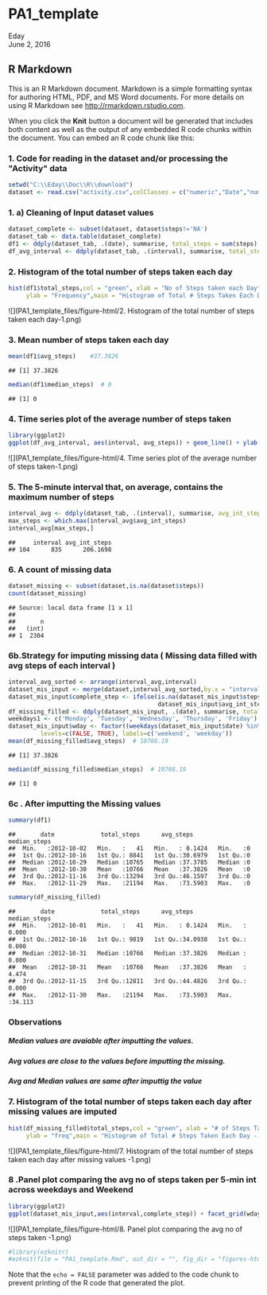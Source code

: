 # PA1_template
Eday  
June 2, 2016  



## R Markdown

This is an R Markdown document. Markdown is a simple formatting syntax for authoring HTML, PDF, and MS Word documents. For more details on using R Markdown see <http://rmarkdown.rstudio.com>.

When you click the **Knit** button a document will be generated that includes both content as well as the output of any embedded R code chunks within the document. You can embed an R code chunk like this:
### 1. Code for reading in the dataset and/or processing the "Activity" data

```r
setwd("C:\\Eday\\Doc\\R\\download")
dataset <- read.csv("activity.csv",colClasses = c("numeric","Date","numeric"))
```
### 1. a) Cleaning of Input dataset values

```r
dataset_complete <- subset(dataset, dataset$steps!='NA')
dataset_tab <- data.table(dataset_complete)
df1 <- ddply(dataset_tab, .(date), summarise, total_steps = sum(steps) , avg_steps=mean(steps),median_steps = median(steps))
df_avg_interval <- ddply(dataset_tab, .(interval), summarise, total_steps = sum(steps) , avg_steps=mean(steps),median_steps = median(steps))
```
### 2. Histogram of the total number of steps taken each day

```r
hist(df1$total_steps,col = "green", xlab = "No of Steps taken each Day",
     ylab = "Frequency",main = "Histogram of Total # Steps Taken Each Day")
```

![](PA1_template_files/figure-html/2. Histogram of the total number of steps taken each day-1.png)<!-- -->
### 3. Mean  number of steps taken each day

```r
mean(df1$avg_steps)    #37.3826
```

```
## [1] 37.3826
```

```r
median(df1$median_steps)  # 0 
```

```
## [1] 0
```
### 4. Time series plot of the average number of steps taken

```r
library(ggplot2)
ggplot(df_avg_interval, aes(interval, avg_steps)) + geom_line() + ylab("Avg steps")
```

![](PA1_template_files/figure-html/4. Time series plot of the average number of steps taken-1.png)<!-- -->
### 5. The 5-minute interval that, on average, contains the maximum number of steps

```r
interval_avg <- ddply(dataset_tab, .(interval), summarise, avg_int_steps = mean(steps))
max_steps <- which.max(interval_avg$avg_int_steps)
interval_avg[max_steps,]
```

```
##     interval avg_int_steps
## 104      835      206.1698
```
### 6. A  count of missing data 

```r
dataset_missing <- subset(dataset,is.na(dataset$steps))
count(dataset_missing)
```

```
## Source: local data frame [1 x 1]
## 
##       n
##   (int)
## 1  2304
```
### 6b.Strategy for imputing missing data ( Missing data filled with avg steps of each interval )

```r
interval_avg_sorted <- arrange(interval_avg,interval)
dataset_mis_input <- merge(dataset,interval_avg_sorted,by.x = "interval",by.y = "interval",all = TRUE)
dataset_mis_input$complete_step <- ifelse(is.na(dataset_mis_input$steps),   
                                          dataset_mis_input$avg_int_steps, dataset_mis_input$steps)
df_missing_filled <- ddply(dataset_mis_input, .(date), summarise, total_steps = sum(complete_step) , avg_steps=mean(complete_step),median_steps = median(complete_step))
weekdays1 <- c('Monday', 'Tuesday', 'Wednesday', 'Thursday', 'Friday')
dataset_mis_input$wday <- factor((weekdays(dataset_mis_input$date) %in% weekdays1), 
         levels=c(FALSE, TRUE), labels=c('weekend', 'weekday'))
mean(df_missing_filled$avg_steps)  # 10766.19
```

```
## [1] 37.3826
```

```r
median(df_missing_filled$median_steps)  # 10766.19
```

```
## [1] 0
```
### 6c . After imputting the Missing values  

```r
summary(df1)
```

```
##       date             total_steps      avg_steps        median_steps
##  Min.   :2012-10-02   Min.   :   41   Min.   : 0.1424   Min.   :0    
##  1st Qu.:2012-10-16   1st Qu.: 8841   1st Qu.:30.6979   1st Qu.:0    
##  Median :2012-10-29   Median :10765   Median :37.3785   Median :0    
##  Mean   :2012-10-30   Mean   :10766   Mean   :37.3826   Mean   :0    
##  3rd Qu.:2012-11-16   3rd Qu.:13294   3rd Qu.:46.1597   3rd Qu.:0    
##  Max.   :2012-11-29   Max.   :21194   Max.   :73.5903   Max.   :0
```

```r
summary(df_missing_filled)
```

```
##       date             total_steps      avg_steps        median_steps   
##  Min.   :2012-10-01   Min.   :   41   Min.   : 0.1424   Min.   : 0.000  
##  1st Qu.:2012-10-16   1st Qu.: 9819   1st Qu.:34.0938   1st Qu.: 0.000  
##  Median :2012-10-31   Median :10766   Median :37.3826   Median : 0.000  
##  Mean   :2012-10-31   Mean   :10766   Mean   :37.3826   Mean   : 4.474  
##  3rd Qu.:2012-11-15   3rd Qu.:12811   3rd Qu.:44.4826   3rd Qu.: 0.000  
##  Max.   :2012-11-30   Max.   :21194   Max.   :73.5903   Max.   :34.113
```
### Observations 
##### Median values are avaiable after imputting the values. 
##### Avg values are close to the values before imputting the missing.
##### Avg and Median values are same after imputtig the value 
### 7. Histogram of the total number of steps taken each day after missing values are imputed

```r
hist(df_missing_filled$total_steps,col = "green", xlab = "# of Steps Taken Each Day",
     ylab = "freq",main = "Histogram of Total # Steps Taken Each Day - filled missing values")
```

![](PA1_template_files/figure-html/7. Histogram of the total number of steps taken each day after missing values -1.png)<!-- -->
### 8 .Panel plot comparing the avg no of steps taken per 5-min int across weekdays and Weekend 

```r
library(ggplot2)
ggplot(dataset_mis_input,aes(interval,complete_step)) + facet_grid(wday~.) +  geom_line() + labs(x="Interval",y="Number of Steps") 
```

![](PA1_template_files/figure-html/8. Panel plot comparing the avg no of steps taken -1.png)<!-- -->

```r
#library(ezknitr)
#ezknit(file = "PA1_template.Rmd", out_dir = "", fig_dir = "figures-html")
```

Note that the `echo = FALSE` parameter was added to the code chunk to prevent printing of the R code that generated the plot.
